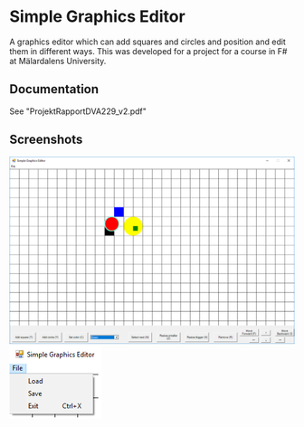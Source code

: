 # Simple Graphics Editor
A graphics editor which can add squares and circles and position and edit them in different ways. This was developed for a project for a course in F# at Mälardalens University.

## Documentation
See "ProjektRapportDVA229_v2.pdf"

## Screenshots
![Screenshot](screenshot1.png "")
![Screenshot](screenshot2.png "")
